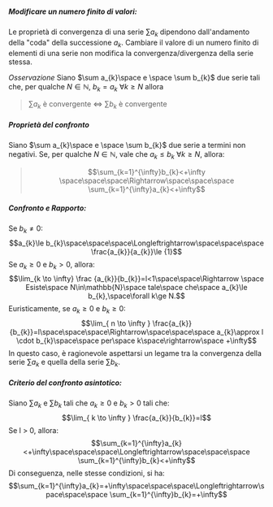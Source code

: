 ##### **Modificare un numero finito di valori:**
Le proprietà di convergenza di una serie $\sum a_{k}$ dipendono dall'andamento della "coda" della successione $a_{k}$.  Cambiare il valore di un numero finito di elementi di una serie non modifica la convergenza/divergenza della serie stessa.

*Osservazione*
Siano $\sum a_{k}\space e \space \sum b_{k}$ due serie tali che, per qualche $N \in \mathbb{N}$, $b_{k}=a_{k}$ $\forall k\ge N$ allora

> $\sum a_{k}$  è convergente   $\Longleftrightarrow$   $\sum b_{k}$  è convergente

##### **Proprietà del confronto**
Siano $\sum a_{k}\space e \space \sum b_{k}$ due serie a termini non negativi. Se, per qualche $N \in \mathbb{N}$, vale che           $a_{k}\le b_{k}$   $\forall k\ge N$, allora:

>$$\sum_{k=1}^{\infty}b_{k}<+\infty \space\space\space\Rightarrow\space\space\space \sum_{k=1}^{\infty}a_{k}<+\infty$$

##### **Confronto e Rapporto:**
Se $b_{k}\ne {0}$:
$$a_{k}\le b_{k}\space\space\space\Longleftrightarrow\space\space\space \frac{a_{k}}{a_{k}}\le {1}$$
Se $a_{k}\ge 0$ e $b_{k}>0$, allora:
$$\lim_{k \to \infty} \frac {a_{k}}{b_{k}}=l<1\space\space\Rightarrow \space Esiste\space N\in\mathbb{N}\space tale\space che\space a_{k}\le b_{k},\space\forall k\ge N.$$
 Euristicamente, se $a_{k}\ge 0$ e $b_{k}\ge 0$:
$$\lim_{ n \to \infty } \frac{a_{k}}{b_{k}}=l\space\space\space\Rightarrow\space\space\space a_{k}\approx l \cdot b_{k}\space\space per\space k\space\rightarrow\space +\infty$$
In questo caso, è ragionevole aspettarsi un legame tra la convergenza della serie $\sum a_{k}$ e quella della serie $\sum b_{k}$.

##### **Criterio del confronto asintotico:**
Siano $\sum a_{k}$ e $\sum b_{k}$ tali che $a_{k}\ge 0$ e $b_{k}>0$ tali che:
$$\lim_{ k \to \infty } \frac{a_{k}}{b_{k}}=l$$
Se l > 0, allora:
$$\sum_{k=1}^{\infty}a_{k}<+\infty\space\space\space\Longleftrightarrow\space\space\space \sum_{k=1}^{\infty}b_{k}<+\infty$$
Di conseguenza, nelle stesse condizioni, si ha:
$$\sum_{k=1}^{\infty}a_{k}=+\infty\space\space\space\Longleftrightarrow\space\space\space \sum_{k=1}^{\infty}b_{k}=+\infty$$


